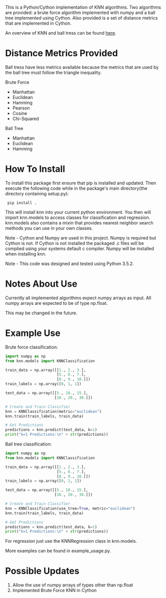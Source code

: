 This is a Python/Cython implementation of KNN algorithms. Two algorithms are provided: a brute force algorithm 
implemented with numpy and a ball tree implemented using Cython. Also provided is a set of distance metrics that are 
implemented in Cython.

An overview of KNN and ball tress can be found [here](https://github.com/JKnighten/k-nearest-neighbors/wiki/KNN-and-BallTree-Overview).

# Distance Metrics Provided

Ball tress have less metrics available because the metrics that are used by the ball tree must follow the triangle
 inequality.

Brute Force
* Manhattan
* Euclidean
* Hamming
* Pearson
* Cosine
* Chi-Squared


Ball Tree
* Manhattan
* Euclidean
* Hamming

# How To Install

To install this package first ensure that pip is installed and
updated. Then execute the following code while in the package's main
directory(the directory containing setup.py):
```
 pip install .
```

This will install knn into your current python environment. You then
will import knn.models to access classes for classification and 
regression. knn.models also contains a mixin that provides nearest
neighbor search methods you can use in your own classes.

Note - Cython and Numpy are used in this project. Numpy is required but
Cython is not. If Cython is not installed the packaged .c 
files will be complied using your systems default c compiler. Numpy
will be installed when installing knn.

Note - This code was designed and tested using Python 3.5.2.



# Notes About Use

Currently all implemented algorithms expect numpy arrays as input. All 
numpy arrays are expected to be of type np.float.

This may be changed in the future.


# Example Use

Brute force classification:

```python
import numpy as np
from knn.models import KNNClassification

train_data = np.array([[1., 2., 3.],
                       [5., 6., 7.],
                       [8., 9., 10.]])
train_labels = np.array([0, 1, 1])

test_data = np.array([[5., 10., 15.],
                      [10., 20., 30.]])

# Create and Train Classifier
knn = KNNClassification(metric="euclidean")
knn.train(train_labels, train_data)

# Get Predictions
predictions = knn.predict(test_data, k=1)
print("k=1 Predictions:\n" + str(predictions))
```

Ball tree classification:

```python
import numpy as np
from knn.models import KNNClassification

train_data = np.array([[1., 2., 3.],
                       [5., 6., 7.],
                       [8., 9., 10.]])
train_labels = np.array([0, 1, 1])

test_data = np.array([[5., 10., 15.],
                      [10., 20., 30.]])

# Create and Train Classifier
knn = KNNClassification(use_tree=True, metric="euclidean")
knn.train(train_labels, train_data)

# Get Predictions
predictions = knn.predict(test_data, k=1)
print("k=1 Predictions:\n" + str(predictions))
```

For regression just use the KNNRegression class in knn.models.

More examples can be found in example_usage.py.

# Possible Updates
1. Allow the use of numpy arrays of types other than np.float
2. Implemented Brute Force KNN in Cython
